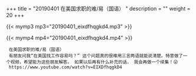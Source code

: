 +++
title = "20190401  在美国求职的难/易（国语） "
description = ""
weight = 20
+++

{{< mymp3 mp3="20190401_eixdfhqgkd4.mp3" >}}

{{< mymp4 mp4="20190401_eixdfhqgkd4.mp4" >}}

     在美国求职的难/易（国语） 
     有朋友问我“在美国找工作容易吗？” 这个问题真的很难用三言两语就能说清楚。特意做了一个视频，希望能为这些朋友解答。 如果以后再有什么补充的话， 我会再做一个续集！😜 
     https://www.youtube.com/watch?v=EIXDfhqgkD4 
